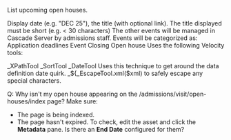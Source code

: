 List upcoming open houses.

Display date (e.g. "DEC 25"), the title (with optional link). The title displayed must be short (e.g. < 30 characters) The other events will be managed in Cascade Server by admissions staff. Events will be categorized as: Application deadlines Event Closing Open house
Uses the following Velocity tools:

_XPathTool
_SortTool
_DateTool Uses this technique to get around the data definition date quirk.
_${_EscapeTool.xml($xml) to safely escape any special characters.


Q: Why isn't my open house appearing on the /admissions/visit/open-houses/index page?
Make sure:
   - The page is being indexed.
   - The page hasn't expired. To check, edit the asset and click the **Metadata** pane. Is there an **End Date** configured for them?
